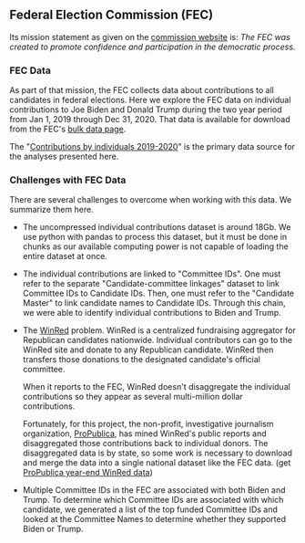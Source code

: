 ## Federal Election Commission (FEC)

Its mission statement as given on the [commission website](https://www.fec.gov/) is: *The FEC was
created to promote confidence and participation in the democratic process.*

### FEC Data

As part of that mission, the FEC collects data about contributions to all
candidates in federal elections. Here we explore the FEC data on individual
contributions to Joe Biden and Donald Trump during the two year period from
Jan 1, 2019 through Dec 31, 2020. That data is available for download from
the FEC's [bulk data
page](https://www.fec.gov/data/browse-data/?tab=bulk-data).

The "[Contributions by individuals
2019-2020](https://www.fec.gov/files/bulk-downloads/2020/indiv20.zip)" is
the primary data source for the analyses presented here.

### Challenges with FEC Data

There are several challenges to overcome when working with this data. We
summarize them here.

* The uncompressed individual contributions dataset is around 18Gb. We use
  python with pandas to process this dataset, but it must be done in chunks
  as our available computing power is not capable of loading the entire
  dataset at once.

* The individual contributions are linked to "Committee IDs". One must
  refer to the separate "Candidate-committee linkages" dataset to link
  Committee IDs to Candidate IDs. Then, one must refer to the "Candidate
  Master" to link candidate names to Candidate IDs. Through this chain, we
  were able to identify individual contributions to Biden and Trump.

* The [WinRed](https://winred.com/) problem. WinRed is a centralized
  fundraising aggregator for Republican candidates nationwide. Individual
  contributors can go to the WinRed site and donate to any Republican
  candidate. WinRed then transfers those donations to the designated
  candidate's official committee. 

  When it reports to the FEC, WinRed doesn't disaggregate the individual
  contributions so they appear as several multi-million dollar
  contributions. 

  Fortunately, for this project, the non-profit, investigative journalism
  organization, [ProPublica](https://www.propublica.org/), has mined
  WinRed's public reports and disaggregated those contributions back to
  individual donors. The disaggregated data is by state, so some work is
  necessary to download and merge the data into a single national dataset
  like the FEC data. (get [ProPublica year-end WinRed
  data](https://projects.propublica.org/itemizer/committee/C00694323/2020))

* Multiple Committee IDs in the FEC are associated with both Biden and
  Trump. To determine which Committee IDs are associated with which
  candidate, we generated a list of the top funded Committee IDs and looked at
  the Committee Names to determine whether they supported Biden or Trump.




